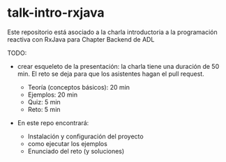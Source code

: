 # talk-intro-rxjava
Este repositorio está asociado a la charla introductoria a la programación reactiva con RxJava para Chapter Backend de ADL

TODO: 

- crear esqueleto de la presentación: la charla tiene una duración de 50 min. El reto se deja para que los asistentes hagan el pull request.
  - Teoría (conceptos básicos): 20 min
  - Ejemplos: 20 min
  - Quiz: 5 min
  - Reto: 5 min

- En este repo encontrará:
  - Instalación y configuración del proyecto
  - como ejecutar los ejemplos
  - Enunciado del reto (y soluciones)
  

